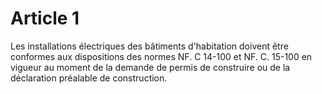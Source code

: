 # Article 1

Les installations électriques des bâtiments d'habitation doivent être conformes aux dispositions des normes NF. C 14-100 et NF. C. 15-100 en vigueur au moment de la demande de permis de construire ou de la déclaration préalable de construction.
